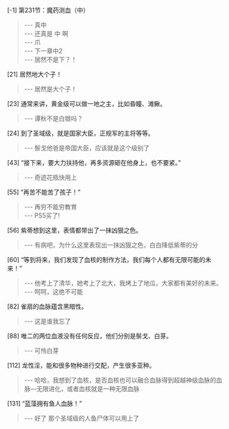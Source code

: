 
[-1] 第231节：魔药测血（中）
>--- 真中<br>
>--- 还真是  中  啊<br>
>--- 爪<br>
>--- 下一章中2<br>
>--- 居然不是下？！<br>

[21] 居然地大个子！
>--- 居然是大个子！<br>

[23] 通常来讲，黄金级可以做一地之主，比如昏瞳、滩鳅。
>--- 谭秋不是白银吗？<br>

[24] 到了圣域级，就是国家大臣，正规军的主将等等。
>--- 鬃戈他爸是帝国大臣，应该就是这个级别了<br>

[43] “接下来，要大力扶持他，再多资源砸在他身上，也不要紧。”
>--- 奇迹花瓶快用上<br>

[55] “再苦不能苦了孩子！”
>--- 再穷不能穷教育<br>
>--- PS5买了!<br>

[56] 紫蒂想到这里，表情都带出了一抹凶狠之色。
>--- 有病吧，为什么这里表现出一抹凶狠之色，白白降低紫蒂的分<br>

[60] “等到将来，我们发现了血核的制作方法，我们每个人都有无限可能的未来！”
>--- 他考上了清华，她考上了北大，我烤上了地瓜，大家都有美好的未来。<br>
>--- 呵呵，这绝不可能<br>

[82] 雀扇的血脉蕴含黑暗性。
>--- 这是谁我忘了<br>

[88] 唯二的两位血液没有任何反应，他们分别是鬃戈、白芽。
>--- 可怜白芽<br>

[112] 龙性淫，能和很多物种进行交配，产生很多亚种。
>--- 哈哈，我想到了血核，是否血核也可以融合血脉得到超越神级血脉的血脉—无限进化，或者血核就是一种无限血脉<br>

[131] “蓝藻拥有鱼人血脉！”
>--- 好了 那个圣域级的人鱼尸体可以用上了<br>
